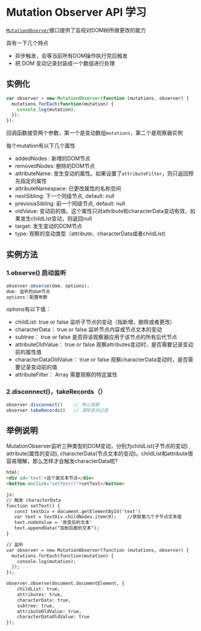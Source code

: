 # Mutation Observer API 学习

[`MutationObserver`](https://developer.mozilla.org/zh-CN/docs/Web/API/MutationObserver)接口提供了监视对DOM树所做更改的能力

具有一下几个特点

* 异步触发，会等当前所有DOM操作执行完后触发
* 把 DOM 变动记录封装成一个数组进行处理

##  实例化
```js
var observer = new MutationObserver(function (mutations, observer) {
  mutations.forEach(function(mutation) {
    console.log(mutation);
  });
});
```

回调函数接受两个参数，第一个是变动数组`mutations`，第二个是观察器实例

每个mutation有以下几个属性

* addedNodes :               新增的DOM节点
* removedNodes:           删除的DOM节点
* attributeName:            发生变动的属性。如果设置了`attributeFilter`，则只返回预先指定的属性
* attributeNamespace:  已更改属性的名称空间
* nextSibling:                  下一个同级节点, default: null
* previousSibling:           前一个同级节点, default: null
* oldValue:                      变动前的值。这个属性只对attribute和characterData变动有效，如果发生childList变动，则返回null
* target:                           发生变动的DOM节点
* type:                              观察的变动类型（attribute、characterData或者childList)



## 实例方法

### 1.observe() 启动监听

```js
observer.observe(dom, options);
dom: 监听的dom节点
options：配置参数
```

options有以下值：

* childList:  true or false                                    监听子节点的变动（指新增，删除或者更改）
* characterData： true or false                       监听节点内容或节点文本的变动
* subtree：  true or false                                  是否将该观察器应用于该节点的所有后代节点
* attributeOldValue： true or false                 观察attributes变动时，是否需要记录变动前的属性值
* characterDataOldValue： true or false       观察characterData变动时，是否需要记录变动前的值
* attributeFilter： Array                                    需要观察的特定属性

### 2.disconnect()，takeRecords（）

```js
observer.disconnect()    // 停止观察
observer.takeRecords()   // 清除变动记录
```



## 举例说明

MutationObserver监听三种类型的DOM变动，分别为childList(子节点的变动) , attribute(属性的变动), characterData(节点文本的变动)。childList和attribute很容易理解，那么怎样才会触发characterData呢?

```html
html:
<div id='text'>这个是文本节点</div>
<button onclick="setText()">setText</button>

js:
// 触发 characterData
function setText() {
   const textDiv = document.getElementById('text')
   var text = textDiv.childNodes.item(0);    //获取第几个子节点文本值
   text.nodeValue = '改变后的文本'
   text.appendData("加到后面的文本"); 
}

// 监听
var observer = new MutationObserver(function (mutations, observer) {
  mutations.forEach(function(mutation) {
    console.log(mutation);
  });
});

observer.observe(document.documentElement, {
    childList: true,                 
    attributes: true,                
    characterData: true,             
    subtree: true,                   
    attributeOldValue: true,          
    characterDataOldValue: true           
});
```

